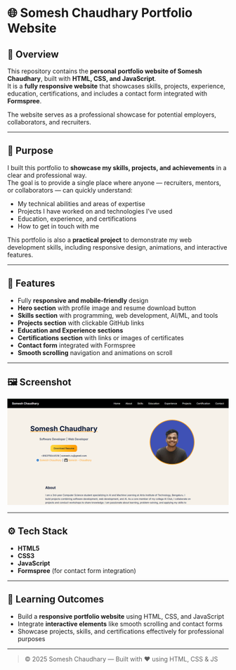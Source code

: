 # 🌐 Somesh Chaudhary Portfolio Website

## 📌 Overview
This repository contains the **personal portfolio website of Somesh Chaudhary**, built with **HTML, CSS, and JavaScript**.  
It is a **fully responsive website** that showcases skills, projects, experience, education, certifications, and includes a contact form integrated with **Formspree**.  

The website serves as a professional showcase for potential employers, collaborators, and recruiters.

---

## 🎯 Purpose
I built this portfolio to **showcase my skills, projects, and achievements** in a clear and professional way.  
The goal is to provide a single place where anyone — recruiters, mentors, or collaborators — can quickly understand:  
- My technical abilities and areas of expertise  
- Projects I have worked on and technologies I’ve used  
- Education, experience, and certifications  
- How to get in touch with me  

This portfolio is also a **practical project** to demonstrate my web development skills, including responsive design, animations, and interactive features.

---

## 🚀 Features
- Fully **responsive and mobile-friendly** design  
- **Hero section** with profile image and resume download button  
- **Skills section** with programming, web development, AI/ML, and tools  
- **Projects section** with clickable GitHub links  
- **Education and Experience sections**  
- **Certifications section** with links or images of certificates  
- **Contact form** integrated with Formspree  
- **Smooth scrolling** navigation and animations on scroll  

---

## 🖼️ Screenshot
![Hero Section](portfolio-img.png)

---

## ⚙️ Tech Stack
- **HTML5**  
- **CSS3**  
- **JavaScript**  
- **Formspree** (for contact form integration)  

---

## 📖 Learning Outcomes
- Build a **responsive portfolio website** using HTML, CSS, and JavaScript  
- Integrate **interactive elements** like smooth scrolling and contact forms  
- Showcase projects, skills, and certifications effectively for professional purposes  

---

> © 2025 Somesh Chaudhary — Built with ❤️ using HTML, CSS & JS
